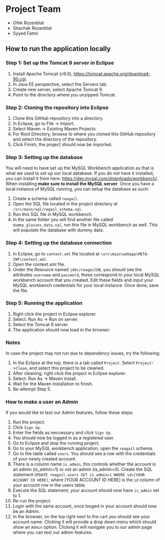 # Project Team
- Ofek Rozenblat
- Shachak Rozenblat
- Syyed Fatmi

## How to run the application locally

### Step 1: Set up the Tomcat 9 server in Eclipse
1. Install Apache Tomcat (v9.0), https://tomcat.apache.org/download-90.cgi.
2. In Java EE perspective, select the Servers tab.
3. Create new server, select Apache Tomcat 9.
4. Point to the directory where you unzipped Tomcat.

### Step 2: Cloning the repository into Eclipse
1. Clone this GitHub repository into a directory.
2. In Eclipse, go to File -> Import.
3. Select Maven -> Existing Maven Projects.
4. For Root Directory, browse to where you cloned this GitHub repository and select the directory of the repository.
5. Click Finish, the project should now be imported.

### Step 3: Setting up the database
You will need to have set up the MySQL Workbench application as that is what we used to set up our local database. If you do not have it installed,
you can install it from here: https://dev.mysql.com/downloads/workbench/. When installing **make sure to install the MySQL server**.
Once you have a local instance of MySQL running, you can setup the database as such:
1. Create a schema called `reagail`.
2. Open the SQL file located in the project directory at `/src/main/sql/regail_schema.sql`.
3. Run this SQL file in MySQL workbench.
4. In the same folder you will find another file called `dummy_glasses_data.sql`, run this file in MySQL workbench as well. This will populate the database with dummy data.

### Step 4: Setting up the database connection
1. In Eclipse, go to `context.xml` file located at `\src\main\webapp\META-INF\context.xml`.
2. Open the context.xml file.
3. Under the Resource named `jdbc/reagailDB`, you should see the attributes `username` and `password`, these correspond to your local MySQL workbench account that you created. Edit these fields and input your MySQL workbench credentials for your local instance. Once done, save the file.

### Step 5: Running the application
1. Right click the project in Eclipse explorer.
2. Select: Run As -> Run on server.
3. Select the Tomcat 9 server.
4. The application should now load in the browser.

### Notes
In case the project may not run due to dependency issues, try the following:
1. In the Eclipse at the top, there is a tab called `Project`. Select `Project`->`Clean`, and select this project to be cleaned.
2. After cleaning, right click the project in Eclipse explorer.
3. Select: Run As -> Maven install.
4. Wait for the Maven installation to finish.
5. Re-attempt Step 5.

### How to make a user an Admin
If you would like to test our Admin features, follow these steps:
1. Run the project.
2. Click `Sign Up`.
3. Enter the fields as neccessary and click `Sign Up`.
4. You should now be logged in as a registered user.
5. Go to Eclipse and stop the running project.
6. Go to your MySQL workbench application, open the `reagail` schema.
7. Go to the table called `users`. You should see a row with the credentials of your newly created account.
8. There is a column name `is_admin`, this controls whether the account is an admin (is_admin=1) or not an admin (is_admin=0). Create the SQL statement
`UPDATE reagail.users SET is_admin=1 WHERE id=[YOUR ACCOUNT ID HERE]`, where [YOUR ACCOUNT ID HERE] is the `id` column of your account row in the users table.
9. Execute the SQL statement, your account should now have `is_admin` set to 1.
10. Re-run the project.
11. Login with the same account, once looged in your account should now be an Admin.
12. In the browser, on the top right next to the cart you should see your account name. Clicking it will provide a drop down menu which should show an `Admin` option. Clicking it will navigate you to our admin page where you can test our admin features.

